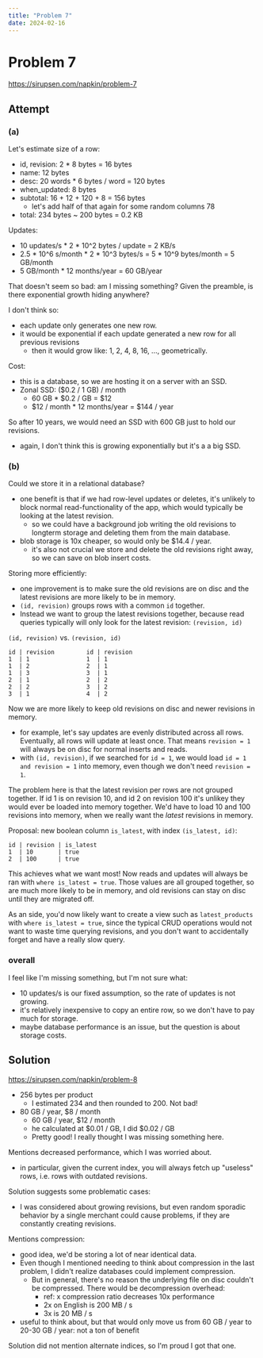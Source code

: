 ```yaml
---
title: "Problem 7"
date: 2024-02-16
---
```


# Problem 7

https://sirupsen.com/napkin/problem-7

## Attempt

### (a)

Let's estimate size of a row:
* id, revision: 2 * 8 bytes = 16 bytes
* name: 12 bytes
* desc: 20 words * 6 bytes / word = 120 bytes
* when_updated: 8 bytes
* subtotal: 16 + 12 + 120 + 8 = 156 bytes
    * let's add half of that again for some random columns 78
* total: 234 bytes ~ 200 bytes = 0.2 KB

Updates:
* 10 updates/s * 2 * 10^2 bytes / update = 2 KB/s
* 2.5 * 10^6 s/month * 2 * 10^3 bytes/s = 5 * 10^9 bytes/month = 5 GB/month
* 5 GB/month * 12 months/year = 60 GB/year

That doesn't seem so bad: am I missing something? 
Given the preamble, is there exponential growth hiding anywhere?

I don't think so:
* each update only generates one new row.
* it would be exponential if each update generated a new row
  for all previous revisions
    * then it would grow like: 1, 2, 4, 8, 16, ...,
      geometrically. 

Cost:
* this is a database, so we are hosting it on a server
  with an SSD. 
* Zonal SSD: ($0.2 / 1 GB) / month 
    * 60 GB * $0.2 / GB = $12 
    * $12 / month * 12 months/year = $144 / year

So after 10 years, we would need an SSD with 600 GB just to hold 
our revisions. 
* again, I don't think this is growing exponentially but it's a
  a big SSD.

### (b)

Could we store it in a relational database?
* one benefit is that if we had row-level updates or deletes,
  it's unlikely to block normal read-functionality of the app,
  which would typically be looking at the latest revision.
    * so we could have a background job writing the old revisions
      to longterm storage and deleting them from the main database. 
* blob storage is 10x cheaper, so would only be $14.4 / year.
    * it's also not crucial we store and delete the old revisions right away,
      so we can save on blob insert costs.

Storing more efficiently:
* one improvement is to make sure the old revisions are on disc
  and the latest revisions are more likely to be in memory. 
* `(id, revision)` groups rows with a common `id` together. 
* Instead we want to group the latest revisions together, 
  because read queries typically will only look for the latest revision:
  `(revision, id)`

`(id, revision)` vs. `(revision, id)` 
```
id | revision         id | revision
1  | 1                1  | 1
1  | 2                2  | 1
1  | 3                3  | 1
2  | 1                2  | 2
2  | 2                3  | 2
3  | 1                4  | 2
```

Now we are more likely to keep old revisions on disc and 
newer revisions in memory. 
* for example, let's say updates are evenly distributed across 
  all rows. Eventually, all rows will update at least once. 
  That means `revision = 1` will always be on disc for normal
  inserts and reads. 
* with `(id, revision)`, if we searched for `id = 1`, we would
  load `id = 1 and revision = 1` into memory, even though we
  don't need `revision = 1`. 

The problem here is that the latest revision per rows are not grouped
together. If id 1 is on revision 10, and id 2 on revision 100
it's unlikey they would ever be loaded into memory together. 
We'd have to load 10 and 100 revisions into memory, when we really
want the _latest_ revisions in memory. 

Proposal: new boolean column `is_latest`, with index `(is_latest, id)`:
```
id | revision | is_latest
1  | 10       | true
2  | 100      | true
```

This achieves what we want most! Now reads and updates will always be ran
with `where is_latest = true`. Those values are all grouped together, so 
are much more likely to be in memory, and old revisions can stay on disc
until they are migrated off. 

As an side, you'd now likely want to create a view such as `latest_products`
with `where is_latest = true`, since the typical CRUD operations 
would not want to waste time querying revisions, and you don't want to 
accidentally forget and have a really slow query.  

### overall

I feel like I'm missing something, but I'm not sure what:
* 10 updates/s is our fixed assumption, so the rate of updates
  is not growing. 
* it's relatively inexpensive to copy an entire row, so we don't
  have to pay much for storage.
* maybe database performance is an issue, but the question is
  about storage costs. 

## Solution

https://sirupsen.com/napkin/problem-8


* 256 bytes per product
  * I estimated 234 and then rounded to 200. Not bad!
* 80 GB / year, $8 / month
  * 60 GB / year, $12 / month
  * he calculated at $0.01 / GB, I did $0.02 / GB
  * Pretty good! I really thought I was missing something here.

Mentions decreased performance, which I was worried about.
* in particular, given the current index, you will always
  fetch up "useless" rows, i.e. rows with outdated revisions.

Solution suggests some problematic cases:
* I was considered about growing revisions, but even
  random sporadic behavior by a single merchant could cause problems,
  if they are constantly creating revisions. 

Mentions compression: 
* good idea, we'd be storing a lot of near identical data. 
* Even though I mentioned needing to think about compression in 
  the last problem, I didn't realize databases could implement compression.
  * But in general, there's no reason the underlying file on disc couldn't 
    be compressed. There would be decompression overhead:
    * ref: x compression ratio decreases 10x performance
    * 2x on English is 200 MB / s
    * 3x is 20 MB / s
* useful to think about, but that would only move us from 60 GB / year
  to 20-30 GB / year: not a ton of benefit

Solution did not mention alternate indices, so I'm proud I got that one. 











